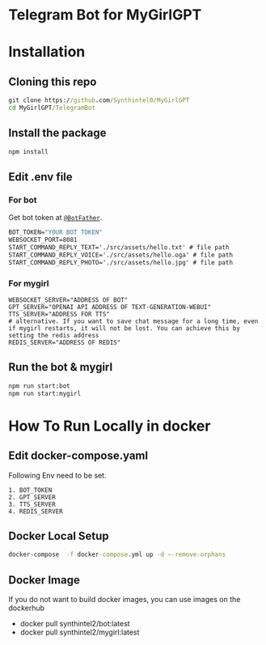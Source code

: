 # Telegram Bot for MyGirlGPT
# Installation

## Cloning this repo
```cmd
git clone https://github.com/Synthintel0/MyGirlGPT
cd MyGirlGPT/TelegramBot
```

## Install the package

```cmd
npm install
```
## Edit .env file
### For bot
Get bot token at [`@BotFather`](http://t.me/BotFather).
```cmd
BOT_TOKEN="YOUR BOT TOKEN"
WEBSOCKET_PORT=8081
START_COMMAND_REPLY_TEXT='./src/assets/hello.txt' # file path
START_COMMAND_REPLY_VOICE='./src/assets/hello.oga' # file path
START_COMMAND_REPLY_PHOTO='./src/assets/hello.jpg' # file path
```
### For mygirl
```
WEBSOCKET_SERVER="ADDRESS OF BOT"
GPT_SERVER="OPENAI API ADDRESS OF TEXT-GENERATION-WEBUI"
TTS_SERVER="ADDRESS FOR TTS"
# alternative. If you want to save chat message for a long time, even if mygirl restarts, it will not be lost. You can achieve this by setting the redis address
REDIS_SERVER="ADDRESS OF REDIS"
```

## Run the bot & mygirl

```cmd
npm run start:bot
npm run start:mygirl
```
# How To Run Locally in docker
## Edit docker-compose.yaml
Following Env need to be set.
```
1. BOT_TOKEN
2. GPT_SERVER
3. TTS_SERVER
4. REDIS_SERVER
```
## Docker Local Setup
```cmd
docker-compose  -f docker-compose.yml up -d --remove-orphans
```

## Docker Image
If you do not want to build docker images, you can use images on the dockerhub
- docker pull synthintel2/bot:latest
- docker pull synthintel2/mygirl:latest
